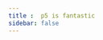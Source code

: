 ```yaml
---
title :  p5 is fantastic
sidebar: false
---
```

<ClientOnly>
<p5 type="textureDemo"></p5>
</ClientOnly>